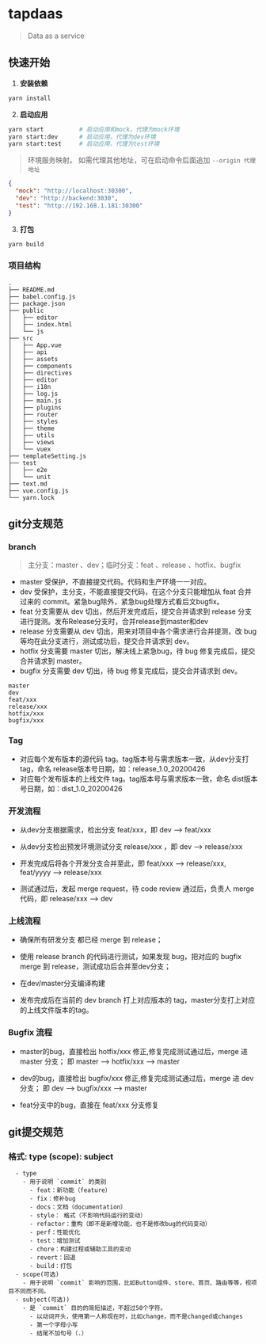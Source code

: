 # tapdaas

> Data as a service

## 快速开始

1. **安装依赖**

```bash
yarn install
```

2. **启动应用**

```bash
yarn start          # 启动应用和mock，代理为mock环境
yarn start:dev      # 启动应用，代理为dev环境
yarn start:test     # 启动应用，代理为test环境
```

> 环境服务映射。
> 如需代理其他地址，可在启动命令后面追加 `--origin 代理地址`

```json
{
  "mock": "http://localhost:30300",
  "dev": "http://backend:3030",
  "test": "http://192.168.1.181:30300"
}
```

3. **打包**

```bash
yarn build
```

### 项目结构

```
.
├── README.md
├── babel.config.js
├── package.json
├── public
│   ├── editor
│   ├── index.html
│   └── js
├── src
│   ├── App.vue
│   ├── api
│   ├── assets
│   ├── components
│   ├── directives
│   ├── editor
│   ├── i18n
│   ├── log.js
│   ├── main.js
│   ├── plugins
│   ├── router
│   ├── styles
│   ├── theme
│   ├── utils
│   ├── views
│   └── vuex
├── templateSetting.js
├── test
│   ├── e2e
│   └── unit
├── text.md
├── vue.config.js
└── yarn.lock

```

## git分支规范

### branch
> 主分支：master 、dev；临时分支：feat 、release 、hotfix、bugfix
+ master 受保护，不直接提交代码。代码和生产环境一一对应。
+ dev 受保护，主分支，不能直接提交代码，在这个分支只能增加从 feat 合并 过来的 commit。紧急bug除外，紧急bug处理方式看后文bugfix。
+ feat 分支需要从 dev 切出，然后开发完成后，提交合并请求到 release 分支进行提测。发布Release分支时，合并release到master和dev
+ release 分支需要从 dev 切出，用来对项目中各个需求进行合并提测，改 bug 等均在此分支进行，测试成功后，提交合并请求到 dev。
+ hotfix 分支需要  master 切出，解决线上紧急bug，待 bug 修复完成后，提交合并请求到 master。
+ bugfix 分支需要  dev 切出，待 bug 修复完成后，提交合并请求到 dev。

```text
master
dev
feat/xxx
release/xxx
hotfix/xxx
bugfix/xxx
```

### Tag

+ 对应每个发布版本的源代码 tag。tag版本号与需求版本一致，从dev分支打tag，命名 release版本号日期，如：release\_1.0\_20200426
+ 对应每个发布版本的上线文件 tag。tag版本号与需求版本一致，命名 dist版本号日期，如：dist\_1.0\_20200426

### 开发流程

+ 从dev分支根据需求，检出分支 feat/xxx，即 dev --\> feat/xxx
	  
+ 从dev分支检出预发环境测试分支 release/xxx ，即 dev --\> release/xxx

+ 开发完成后将各个开发分支合并至此，即 feat/xxx --\> release/xxx, feat/yyyy --\> release/xxx

+ 测试通过后，发起 merge request，待 code review 通过后，负责人 merge 代码，即 release/xxx --\> dev

### 上线流程

+ 确保所有研发分支 都已经 merge 到 release；

+ 使用 release branch 的代码进行测试，如果发现 bug，把对应的 bugfix merge 到 release，测试成功后合并至dev分支；

+ 在dev/master分支编译构建

+ 发布完成后在当前的 dev branch 打上对应版本的 tag，master分支打上对应的上线文件版本的tag。

### Bugfix 流程

+ master的bug，直接检出 hotfix/xxx 修正,修复完成测试通过后，merge 进 master 分支； 即 master --\> hotfix/xxx --\> master
	  
+ dev的bug，直接检出 bugfix/xxx 修正,修复完成测试通过后，merge 进 dev 分支； 即 dev --\> bugfix/xxx --\> master

+ feat分支中的bug，直接在 feat/xxx 分支修复

## git提交规范

### 格式: type (scope): subject

```text
  - type
    - 用于说明 `commit` 的类别
      - feat：新功能（feature）
      - fix：修补bug
      - docs：文档（documentation）
      - style： 格式（不影响代码运行的变动）
      - refactor：重构（即不是新增功能，也不是修改bug的代码变动）
      - perf：性能优化
      - test：增加测试
      - chore：构建过程或辅助工具的变动
      - revert：回退
      - build：打包
  - scope(可选)
    - 用于说明 `commit` 影响的范围，比如Button组件、store、首页、路由等等，视项目不同而不同。
  - subject(可选))
    - 是 `commit` 目的的简短描述，不超过50个字符。
      - 以动词开头，使用第一人称现在时，比如change，而不是changed或changes
      - 第一个字母小写
      - 结尾不加句号（.）
```
